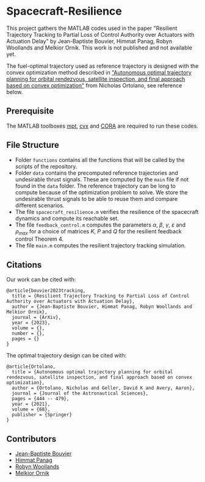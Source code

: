 # Spacecraft-Resilience

This project gathers the MATLAB codes used in the paper "Resilient Trajectory Tracking to Partial Loss of Control Authority over Actuators with Actuation Delay" by Jean-Baptiste Bouvier, Himmat Panag, Robyn Woollands and Melkior Ornik.
This work is not published and not available yet.

The fuel-optimal trajectory used as reference trajectory is designed with the convex optimization method described in ["Autonomous optimal trajectory planning for orbital rendezvous, satellite inspection, and final approach based on convex optimization"](https://link.springer.com/article/10.1007/s40295-021-00260-5) from Nicholas Ortolano, see reference below.


**Prerequisite**
---
The MATLAB toolboxes [mpt](https://www.mpt3.org/), [cvx](http://cvxr.com/cvx/) and [CORA](https://tumcps.github.io/CORA/) are required to run these codes.


**File Structure**
---

- Folder `functions` contains all the functions that will be called by the scripts of the repository.
- Folder `data` contains the precomputed reference trajectories and undesirable thrust signals. These are computed by the `main` file if not found in the `data` folder. The reference trajectory can be long to compute because of the optimization problem to solve. We store the undesirable thrust signals to be able to reuse them and compare different scenarios.
- The file `spacecraft_resilience.m` verifies the resilience of the spacecraft dynamics and compute its reachable set.
- The file `feedback_control.m` computes the parameters $\alpha$, $\beta$, $\gamma$, $\varepsilon$ and $\rho_{max}$ for a choice of matrices $K$, $P$ and $Q$ for the resilient feedback control Theorem 4.
- The file `main.m` computes the resilient trajectory tracking simulation.







**Citations**
---
Our work can be cited with:
```
@article{bouvier2023tracking,  
  title = {Resilient Trajectory Tracking to Partial Loss of Control Authority over Actuators with Actuation Delay},   
  author = {Jean-Baptiste Bouvier, Himmat Panag, Robyn Woollands and Melkior Ornik},    
  journal = {ArXiv},    
  year = {2023},   
  volume = {},  
  number = {},  
  pages = {}  
}
```

The optimal trajectory design can be cited with:
```
@article{Ortolano,
  title = {Autonomous optimal trajectory planning for orbital rendezvous, satellite inspection, and final approach based on convex optimization},
  author = {Ortolano, Nicholas and Geller, David K and Avery, Aaron},
  journal = {Journal of the Astronautical Sciences},
  pages = {444 -- 479},
  year = {2021},
  volume = {68},
  publisher = {Springer}
}
```



**Contributors**
---
- [Jean-Baptiste Bouvier](https://github.com/Jean-BaptisteBouvier)
- [Himmat Panag](https://www.linkedin.com/in/himmatpanag/?originalSubdomain=au)
- [Robyn Woollands](https://woollands.web.illinois.edu/index.html)
- [Melkior Ornik](https://mornik.web.illinois.edu/)



